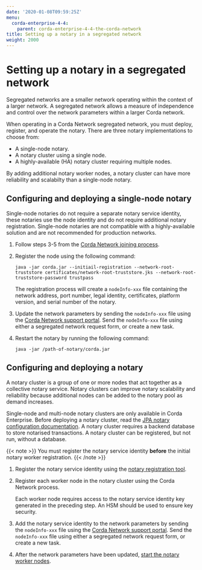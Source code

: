 ```yaml
---
date: '2020-01-08T09:59:25Z'
menu:
  corda-enterprise-4-4:
    parent: corda-enterprise-4-4-the-corda-network
title: Setting up a notary in a segregated network
weight: 2000
---
```


# Setting up a notary in a segregated network

Segregated networks are a smaller network operating within the context of a larger network. A segregated network allows
a measure of independence and control over the network parameters within a larger Corda network.

When operating in a Corda Network segregated network, you must deploy, register, and operate the notary. There are three
notary implementations to choose from:

- A single-node notary.
- A notary cluster using a single node.
- A highly-available (HA) notary cluster requiring multiple nodes.

By adding additional notary worker nodes, a notary cluster can have more reliability and scalabilty than a single-node notary.

## Configuring and deploying a single-node notary

Single-node notaries do not require a separate notary service identity, these notaries use the node identity and do not require additional notary registration. Single-node notaries are not compatible with a highly-available solution and are not recommended for production networks.

1. Follow steps 3-5 from the [Corda Network joining process](https://corda.network/participation/index/).

2. Register the node using the following command:

    `java -jar corda.jar --initiail-registration --network-root-truststore certificates/network-root-truststore.jks --network-root-truststore-password trustpass`

    The registration process will create a `nodeInfo-xxx` file containing the network address, port number, legal identity, certificates, platform version, and serial number of the notary.

3. Update the network parameters by sending the `nodeInfo-xxx` file using the [Corda Network support portal](https://r3-cev.atlassian.net/servicedesk/customer/portal/7/). Send the `nodeInfo-xxx` file using either a segregated network request form, or create a new task.

4. Restart the notary by running the following command:

    `java -jar /path-of-notary/corda.jar`


## Configuring and deploying a notary

A notary cluster is a group of one or more nodes that act together as a collective notary service. Notary clusters can improve
notary scalability and reliability because additional nodes can be added to the notary pool as demand increases.

Single-node and multi-node notary clusters are only available in Corda Enterprise. Before deploying a notary cluster,
read the [JPA notary configuration documentation](../notary/installing-jpa.md/). A notary cluster requires a backend database to store notarised
transactions. A notary cluster can be registered, but not run, without a database.

{{< note >}}
You must register the notary service identity **before** the initial notary worker registration.
{{< /note >}}

1. Register the notary service identity using the [notary registration tool](../notary/ha-notary-service-setup.md#ha-notary-registration-process).

2. Register each worker node in the notary cluster using the Corda Network process.

    Each worker node requires access to the notary service identity key generated in the preceding step. An HSM should be used to ensure key security.

3. Add the notary service identity to the network parameters by sending the `nodeInfo-xxx` file using the [Corda Network support portal](https://r3-cev.atlassian.net/servicedesk/customer/portal/7/). Send the `nodeInfo-xxx` file using either a segregated network request form, or create a new task.

4. After the network parameters have been updated, [start the notary worker nodes](../operations/deployment/starting-components.md#starting-a-corda-node).
